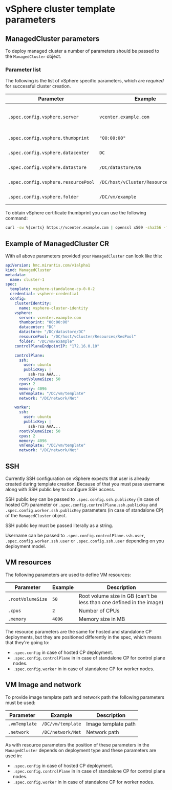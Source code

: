 # vSphere cluster template parameters




## ManagedCluster parameters

To deploy managed cluster a number of parameters should be passed to the
`ManagedCluster` object.

### Parameter list

The following is the list of vSphere specific parameters, which are _required_
for successful cluster creation.

| Parameter                           | Example                               | Description                        |
|-------------------------------------|---------------------------------------|------------------------------------|
| `.spec.config.vsphere.server`       | `vcenter.example.com`                 | Address of the vSphere server      |
| `.spec.config.vsphere.thumbprint`   | `"00:00:00"`                          | Certificate thumbprint             |
| `.spec.config.vsphere.datacenter`   | `DC`                                  | Datacenter name                    |
| `.spec.config.vsphere.datastore`    | `/DC/datastore/DS`                    | Datastore path                     |
| `.spec.config.vsphere.resourcePool` | `/DC/host/vCluster/Resources/ResPool` | Resource pool path                 |
| `.spec.config.vsphere.folder`       | `/DC/vm/example`                      | vSphere folder path                |


To obtain vSphere certificate thumbprint you can use the following command:

```bash
curl -sw %{certs} https://vcenter.example.com | openssl x509 -sha256 -fingerprint -noout | awk -F '=' '{print $2}'
```

## Example of ManagedCluster CR

With all above parameters provided your `ManagedCluster` can look like this:

```yaml
apiVersion: hmc.mirantis.com/v1alpha1
kind: ManagedCluster
metadata:
  name: cluster-1
spec:
  template: vsphere-standalone-cp-0-0-2
  credential: vsphere-credential
  config:
    clusterIdentity:
      name: vsphere-cluster-identity
    vsphere:
      server: vcenter.example.com
      thumbprint: "00:00:00"
      datacenter: "DC"
      datastore: "/DC/datastore/DC"
      resourcePool: "/DC/host/vCluster/Resources/ResPool"
      folder: "/DC/vm/example"
    controlPlaneEndpointIP: "172.16.0.10"

    controlPlane:
      ssh:
        user: ubuntu
        publicKey: |
          ssh-rsa AAA...
      rootVolumeSize: 50
      cpus: 2
      memory: 4096
      vmTemplate: "/DC/vm/template"
      network: "/DC/network/Net"

    worker:
      ssh:
        user: ubuntu
        publicKey: |
          ssh-rsa AAA...
      rootVolumeSize: 50
      cpus: 2
      memory: 4096
      vmTemplate: "/DC/vm/template"
      network: "/DC/network/Net"
```


## SSH

Currently SSH configuration on vSphere expects that user is already created
during template creation. Because of that you must pass username along with SSH
public key to configure SSH access.


SSH public key can be passed to `.spec.config.ssh.publicKey` (in case of
hosted CP) parameter or `.spec.config.controlPlane.ssh.publicKey` and
`.spec.config.worker.ssh.publicKey` parameters (in case of standalone CP) of the
`ManagedCluster` object.

SSH public key must be passed literally as a string.

Username can be passed to `.spec.config.controlPlane.ssh.user`,
`.spec.config.worker.ssh.user` or `.spec.config.ssh.user` depending on you
deployment model.

## VM resources

The following parameters are used to define VM resources:

| Parameter         | Example | Description                                                          |
|-------------------|---------|----------------------------------------------------------------------|
| `.rootVolumeSize` | `50`    | Root volume size in GB (can't be less than one defined in the image) |
| `.cpus`           | `2`     | Number of CPUs                                                       |
| `.memory`         | `4096`  | Memory size in MB                                                    |

The resource parameters are the same for hosted and standalone CP deployments,
but they are positioned differently in the spec, which means that they're going to:

- `.spec.config` in case of hosted CP deployment.
- `.spec.config.controlPlane` in in case of standalone CP for control plane
  nodes.
- `.spec.config.worker` in in case of standalone CP for worker nodes.

## VM Image and network

To provide image template path and network path the following parameters must be
used:

| Parameter     | Example           | Description         |
|---------------|-------------------|---------------------|
| `.vmTemplate` | `/DC/vm/template` | Image template path |
| `.network`    | `/DC/network/Net` | Network path        |

As with resource parameters the position of these parameters in the
`ManagedCluster` depends on deployment type and these parameters are used in:

- `.spec.config` in case of hosted CP deployment.
- `.spec.config.controlPlane` in in case of standalone CP for control plane
  nodes.
- `.spec.config.worker` in in case of standalone CP for worker nodes.
